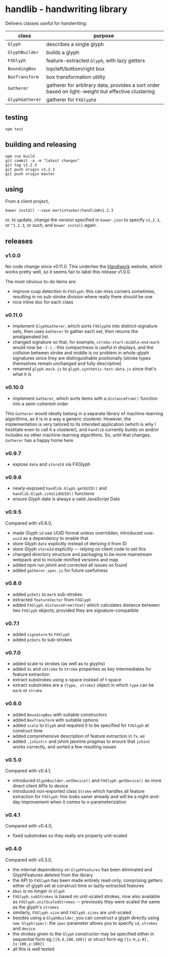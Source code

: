 # handlib - handwriting library

Delivers classes useful for handwriting:

| class | purpose |
| --- | --- |
| `Glyph` | describes a single glyph |
| `GlyphBuilder` | builds a glyph |
| `FXGlyph` | feature-extracted `Glyph`, with lazy getters |
| `BoundingBox` | top/left/bottom/right box |
| `BoxTransform` | box transformation utility |
| `Gatherer` | gatherer for arbitrary data, provides a sort order based on light-weight but effective clustering |
| `GlyphGatherer` | gatherer for `FXGlyph`s |

## testing

```shell
npm test
```

## building and releasing

```shell
npm run build
git commit -a -m "latest changes"
git tag v1.2.3
git push origin v1.2.3
git push origin master
```

## using

From a client project,

```shell
bower install --save martintasker/handlib#v1.2.3
```

or, to update, change the version specified in `bower.json` to specify `v1.2.3`, or `^1.2.3`, or such,
and `bower install` again.

## releases

### v1.0.0

No code change since v0.11.0.  This underlies the [Handiwork](http://handiwork.databatix.com) website, which
works pretty well, so it seems fair to label this release v1.0.0.

The most obvious to-do items are:

* improve cusp detection in `FXGlyph`: this can miss corners sometimes, resulting in no sub-stroke division where really there should be one
* nice inline doc for each class

### v0.11.0

* implement `GlyphGatherer`, which sorts `FXGlyph`s into distinct-signature sets, then
  uses `Gatherer` to gather each set, then returns the amalgamated list.
* changed signature so that, for example, `stroke:start:middle:end:mark` would now be `-[-].`:
  this compactness is useful in displays, and the collision between stroke and middle is no
  problem in whole-glyph signatures since they are distinguishable positionally
  (stroke types themselves remain unchanged and fully descriptive)
* renamed `glyph.mock.js` to `glyph.synthetic-test-data.js` since that's what it is

### v0.10.0

* implement `Gatherer`, which sorts items with a `distanceFrom()` function into a semi-coherent order

This `Gatherer` would ideally belong in a separate library of machine-learning algorithms, as it is in a way a generic clusterer.
However, the implementation is very tailored to its intended application (which is why I hestitate even to call it a clusterer),
and `handlib` currently builds on and/or includes no other machine-learning algorithms.  So, until that changes, `Gatherer` has a happy home here.

### v0.9.7

* expose `date` and `storeId` via FXGlyph

### v0.9.6

* newly-exposed `handlib.Glyph.getUUID()` and `handlib.Glyph.isValidUUID()` functions
* ensure Glyph date is always a valid JavaScript Date

### v0.9.5

Compared with v0.8.0,

* made Glyph `id` use UUID format unless overridden, introduced `node-uuid` as a dependency to enable that
* store Glyph `date` explicitly instead of deriving it from ID
* store Glyph `storeId` explicitly -- relying on client code to set this
* changed directory structure and packaging to be more mainstream webpack and to include minified versions and map
* added npm run jshint and corrected all issues so found
* added `gatherer.spec.js` for future usefulness

### v0.8.0

* added `pcDots` to `mark` sub-strokes
* extracted `featureVector` from `FXGlyph`
* added `FXGlyph.distanceFrom(that)` which calculates distance between two `FXGlyph` objects,
  provided they are signature-compatible

### v0.7.1

* added `signature` to `FXGlyph`
* added `pcDots` to sub-strokes

### v0.7.0

* added scale to strokes (as well as to glyphs)
* added `ds` and `sStroke` to `Stroke` properties as key intermediates for feature extraction
* extract substrokes using s-space instead of t-space
* extract substrokes are a `{type, stroke}` object in which `type` can be `mark` or `stroke`

### v0.6.0

* added `BoundingBox` with suitable constructors
* added `BoxTransform` with suitable options
* added `scale` to `Glyph` and required it to be specified for `FXGlyph` at construct time
* added comprehensive description of feature extraction in `fx.md`
* added `.jshintrc` and jshint jasmine pragmas to ensure that `jshint` works correctly,
  and sorted a few resulting issues

### v0.5.0

Compared with v0.4.1,

* introduced `GlyphBuilder.setDevice()` and `FXGlyph.getDevice()` as more direct client APIs to device
* introduced non-exported class `Stroke` which handles all feature extraction for `FXGlyph`:
  this looks saner already and will be a night-and-day improvement when it comes to $s$-parameterization

### v0.4.1

Compared with v0.4.0,

* fixed substrokes so they really are properly unit-scaled

### v0.4.0

Compared with v0.3.0,

* the internal dependency on `GlyphFeatures` has been eliminated and GlyphFeatures deleted from the library
* the API to `FXGlyph` has been made entirely read-only, comprising getters either of glyph set at construct time or lazily-extracted features
* `bbox` is no longer in `Glyph`
* `FXGlyph.subStrokes` is based on unit-scaled strokes, now also available as `FXGlyph.unitScaledStrokes` -- previously they were scaled the same as
  the glyph's `strokes`
* similarly, `FXGlyph.size` and `FXGlyph.sizes` are unit-scaled
* besides using a `GlyphBuilder`, you can construct a glyph directly using `new Glyph(spec)`: the `spec` parameter allows you to specify `id`, `strokes` and `device`
* the strokes given to the `Glyph` constructor may be specified either in sequential form eg `[[0,0,100,100]]` or struct form eg `[{x:0,y:0],{x:100,y:100}]`
* all this is well tested
